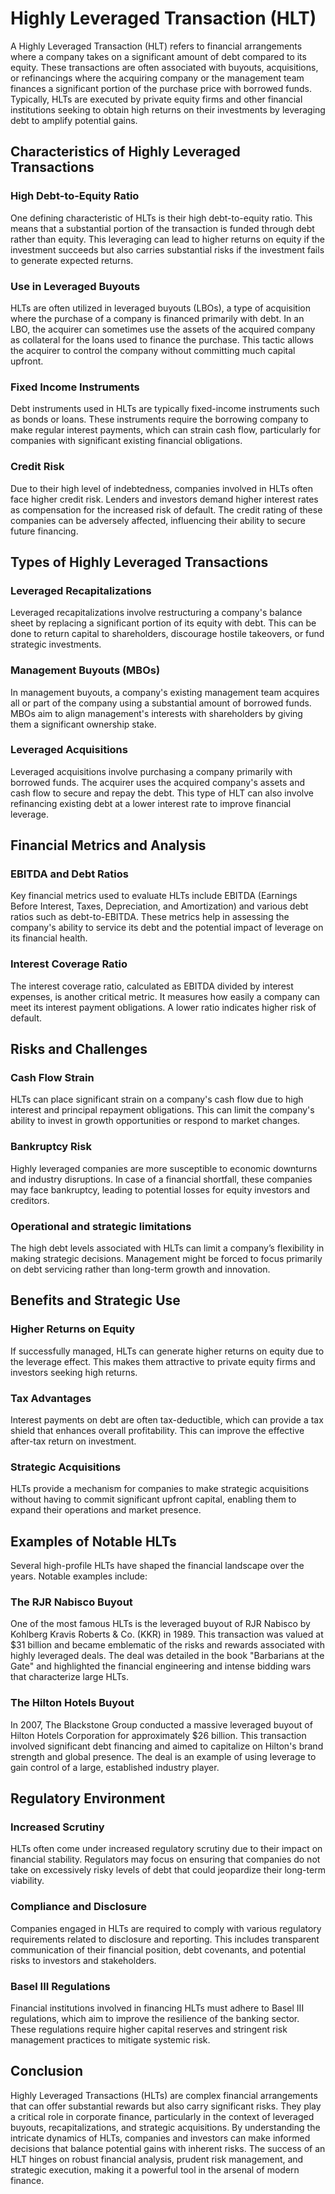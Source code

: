 # Highly Leveraged Transaction (HLT)

A Highly Leveraged Transaction (HLT) refers to financial arrangements where a company takes on a significant amount of debt compared to its equity. These transactions are often associated with buyouts, acquisitions, or refinancings where the acquiring company or the management team finances a significant portion of the purchase price with borrowed funds. Typically, HLTs are executed by private equity firms and other financial institutions seeking to obtain high returns on their investments by leveraging debt to amplify potential gains.

## Characteristics of Highly Leveraged Transactions

### High Debt-to-Equity Ratio
One defining characteristic of HLTs is their high debt-to-equity ratio. This means that a substantial portion of the transaction is funded through debt rather than equity. This leveraging can lead to higher returns on equity if the investment succeeds but also carries substantial risks if the investment fails to generate expected returns.

### Use in Leveraged Buyouts
HLTs are often utilized in leveraged buyouts (LBOs), a type of acquisition where the purchase of a company is financed primarily with debt. In an LBO, the acquirer can sometimes use the assets of the acquired company as collateral for the loans used to finance the purchase. This tactic allows the acquirer to control the company without committing much capital upfront.

### Fixed Income Instruments
Debt instruments used in HLTs are typically fixed-income instruments such as bonds or loans. These instruments require the borrowing company to make regular interest payments, which can strain cash flow, particularly for companies with significant existing financial obligations.

### Credit Risk
Due to their high level of indebtedness, companies involved in HLTs often face higher credit risk. Lenders and investors demand higher interest rates as compensation for the increased risk of default. The credit rating of these companies can be adversely affected, influencing their ability to secure future financing.

## Types of Highly Leveraged Transactions

### Leveraged Recapitalizations
Leveraged recapitalizations involve restructuring a company's balance sheet by replacing a significant portion of its equity with debt. This can be done to return capital to shareholders, discourage hostile takeovers, or fund strategic investments. 

### Management Buyouts (MBOs)
In management buyouts, a company's existing management team acquires all or part of the company using a substantial amount of borrowed funds. MBOs aim to align management's interests with shareholders by giving them a significant ownership stake.

### Leveraged Acquisitions
Leveraged acquisitions involve purchasing a company primarily with borrowed funds. The acquirer uses the acquired company's assets and cash flow to secure and repay the debt. This type of HLT can also involve refinancing existing debt at a lower interest rate to improve financial leverage.

## Financial Metrics and Analysis

### EBITDA and Debt Ratios
Key financial metrics used to evaluate HLTs include EBITDA (Earnings Before Interest, Taxes, Depreciation, and Amortization) and various debt ratios such as debt-to-EBITDA. These metrics help in assessing the company's ability to service its debt and the potential impact of leverage on its financial health.

### Interest Coverage Ratio
The interest coverage ratio, calculated as EBITDA divided by interest expenses, is another critical metric. It measures how easily a company can meet its interest payment obligations. A lower ratio indicates higher risk of default.

## Risks and Challenges

### Cash Flow Strain
HLTs can place significant strain on a company's cash flow due to high interest and principal repayment obligations. This can limit the company's ability to invest in growth opportunities or respond to market changes.

### Bankruptcy Risk
Highly leveraged companies are more susceptible to economic downturns and industry disruptions. In case of a financial shortfall, these companies may face bankruptcy, leading to potential losses for equity investors and creditors.

### Operational and strategic limitations
The high debt levels associated with HLTs can limit a company’s flexibility in making strategic decisions. Management might be forced to focus primarily on debt servicing rather than long-term growth and innovation.

## Benefits and Strategic Use

### Higher Returns on Equity
If successfully managed, HLTs can generate higher returns on equity due to the leverage effect. This makes them attractive to private equity firms and investors seeking high returns.

### Tax Advantages
Interest payments on debt are often tax-deductible, which can provide a tax shield that enhances overall profitability. This can improve the effective after-tax return on investment.

### Strategic Acquisitions
HLTs provide a mechanism for companies to make strategic acquisitions without having to commit significant upfront capital, enabling them to expand their operations and market presence.

## Examples of Notable HLTs

Several high-profile HLTs have shaped the financial landscape over the years. Notable examples include:

### The RJR Nabisco Buyout
One of the most famous HLTs is the leveraged buyout of RJR Nabisco by Kohlberg Kravis Roberts & Co. (KKR) in 1989. This transaction was valued at $31 billion and became emblematic of the risks and rewards associated with highly leveraged deals. The deal was detailed in the book "Barbarians at the Gate" and highlighted the financial engineering and intense bidding wars that characterize large HLTs.

### The Hilton Hotels Buyout
In 2007, The Blackstone Group conducted a massive leveraged buyout of Hilton Hotels Corporation for approximately $26 billion. This transaction involved significant debt financing and aimed to capitalize on Hilton's brand strength and global presence. The deal is an example of using leverage to gain control of a large, established industry player.

## Regulatory Environment

### Increased Scrutiny
HLTs often come under increased regulatory scrutiny due to their impact on financial stability. Regulators may focus on ensuring that companies do not take on excessively risky levels of debt that could jeopardize their long-term viability.

### Compliance and Disclosure
Companies engaged in HLTs are required to comply with various regulatory requirements related to disclosure and reporting. This includes transparent communication of their financial position, debt covenants, and potential risks to investors and stakeholders.

### Basel III Regulations
Financial institutions involved in financing HLTs must adhere to Basel III regulations, which aim to improve the resilience of the banking sector. These regulations require higher capital reserves and stringent risk management practices to mitigate systemic risk.

## Conclusion

Highly Leveraged Transactions (HLTs) are complex financial arrangements that can offer substantial rewards but also carry significant risks. They play a critical role in corporate finance, particularly in the context of leveraged buyouts, recapitalizations, and strategic acquisitions. By understanding the intricate dynamics of HLTs, companies and investors can make informed decisions that balance potential gains with inherent risks. The success of an HLT hinges on robust financial analysis, prudent risk management, and strategic execution, making it a powerful tool in the arsenal of modern finance.